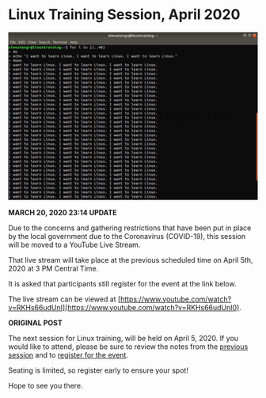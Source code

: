 # Linux Training Session, April 2020

![I want to learn Linux in terminal window](/images/2020.03.06-linux-training-session.jpg)

**MARCH 20, 2020 23:14 UPDATE**

Due to the concerns and gathering restrictions that have been put in place 
by the local government due to the Coronavirus (COVID-19), this session 
will be moved to a YouTube Live Stream. 

That live stream will take place at the previous scheduled time on 
April 5th, 2020 at 3 PM Central Time. 

It is asked that participants still register for the event at the link below. 

The live stream can be viewed at 
[https://www.youtube.com/watch?v=RKHs66udUnI](https://www.youtube.com/watch?v=RKHs66udUnI0).


**ORIGINAL POST**

The next session for Linux training, will be held on April 5, 2020. If you would like to attend, please be sure to review the notes from the 
[previous session](/technology/2020.03.01-linux-training-session) and to 
[register for the event](https://www.eventbrite.com/e/linux-training-session-april-2020-tickets-98546999729). 

Seating is limited, so register early to ensure your spot! 

Hope to see you there.
